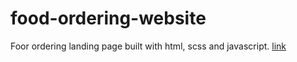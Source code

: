 # food-ordering-website
Foor ordering landing page built with html, scss and javascript.
[link](https://prmkvlad.github.io/food-ordering-website)
